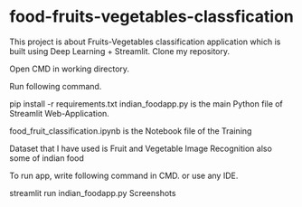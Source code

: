 # food-fruits-vegetables-classfication
This project is about Fruits-Vegetables classification application which is built using Deep Learning + Streamlit.
Clone my repository.

Open CMD in working directory.

Run following command.

pip install -r requirements.txt
indian_foodapp.py is the main Python file of Streamlit Web-Application.

food_fruit_classification.ipynb is the Notebook file of the Training

Dataset that I have used is Fruit and Vegetable Image Recognition also some of indian food

To run app, write following command in CMD. or use any IDE.

streamlit run indian_foodapp.py
Screenshots
